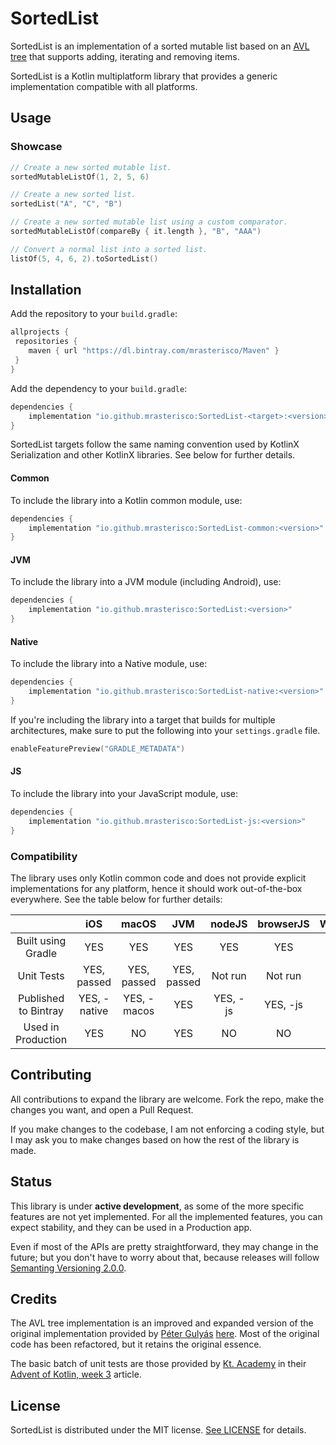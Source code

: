# SortedList
SortedList is an implementation of a sorted mutable list based on an [AVL tree](https://en.wikipedia.org/wiki/AVL_tree) that supports adding, iterating and removing items.

SortedList is a Kotlin multiplatform library that provides a generic implementation compatible with all platforms.

## Usage
### Showcase

```kotlin
// Create a new sorted mutable list.
sortedMutableListOf(1, 2, 5, 6)

// Create a new sorted list.
sortedList("A", "C", "B")

// Create a new sorted mutable list using a custom comparator.
sortedMutableListOf(compareBy { it.length }, "B", "AAA")

// Convert a normal list into a sorted list.
listOf(5, 4, 6, 2).toSortedList()
```

## Installation
Add the repository to your `build.gradle`:

```groovy
allprojects {
 repositories {
    maven { url "https://dl.bintray.com/mrasterisco/Maven" }
 }
}
```

Add the dependency to your `build.gradle`:

```groovy
dependencies {
    implementation "io.github.mrasterisco:SortedList-<target>:<version>"
}
```

SortedList targets follow the same naming convention used by KotlinX Serialization and other KotlinX libraries. See below for further details.

#### Common
To include the library into a Kotlin common module, use:

```groovy
dependencies {
    implementation "io.github.mrasterisco:SortedList-common:<version>"
}
```

#### JVM
To include the library into a JVM module (including Android), use:

```groovy
dependencies {
    implementation "io.github.mrasterisco:SortedList:<version>"
}
```

#### Native
To include the library into a Native module, use:

```groovy
dependencies {
    implementation "io.github.mrasterisco:SortedList-native:<version>"
}
```

If you're including the library into a target that builds for multiple architectures, make sure to put the following into your `settings.gradle` file.

```kotlin
enableFeaturePreview("GRADLE_METADATA")
```

#### JS
To include the library into your JavaScript module, use:

```groovy
dependencies {
    implementation "io.github.mrasterisco:SortedList-js:<version>"
}
```

### Compatibility

The library uses only Kotlin common code and does not provide explicit implementations for any platform, hence it should work out-of-the-box everywhere. See the table below for further details:

|                      |      iOS     |    macOS    |     JVM     |  nodeJS  | browserJS | Windows |  Linux  |
|:--------------------:|:------------:|:-----------:|:-----------:|:--------:|:---------:|:-------:|:-------:|
|  Built using Gradle  |      YES     |     YES     |     YES     |    YES   |    YES    |    NO   |    NO   |
|      Unit Tests      |  YES, passed | YES, passed | YES, passed |  Not run |  Not run  | Not run | Not run |
| Published to Bintray | YES, -native | YES, -macos |  YES        | YES, -js |  YES, -js |    NO   |    NO   |
|  Used in Production  |      YES     |      NO     |     YES     |    NO    |     NO    |    NO   |    NO   |

## Contributing
All contributions to expand the library are welcome. Fork the repo, make the changes you want, and open a Pull Request.

If you make changes to the codebase, I am not enforcing a coding style, but I may ask you to make changes based on how the rest of the library is made.

## Status
This library is under **active development**, as some of the more specific features are not yet implemented. For all the implemented features, you can expect stability, and they can be used in a Production app.

Even if most of the APIs are pretty straightforward, they may change in the future; but you don't have to worry about that, because releases will follow [Semanting Versioning 2.0.0](https://semver.org/).

## Credits
The AVL tree implementation is an improved and expanded version of the original implementation provided by [Péter Gulyás](https://gitlab.com/gulyaspeter) [here](https://gitlab.com/gulyaspeter/the-advent-of-kotlin-2018-week-3). Most of the original code has been refactored, but it retains the original essence.

The basic batch of unit tests are those provided by [Kt. Academy](https://blog.kotlin-academy.com) in their [Advent of Kotlin, week 3](https://blog.kotlin-academy.com/advent-of-kotlin-week-3-sortedlist-2ff49c250aad) article.

## License
SortedList is distributed under the MIT license. [See LICENSE](https://github.com/MrAsterisco/SortedList/blob/master/LICENSE) for details.